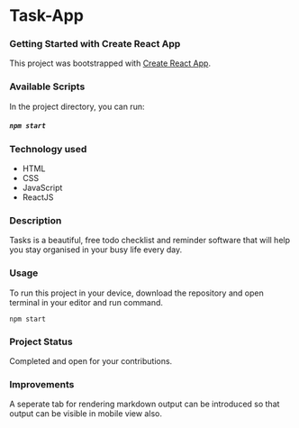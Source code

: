 # Task-App

### Getting Started with Create React App

This project was bootstrapped with [Create React App](https://github.com/facebook/create-react-app).

### Available Scripts

In the project directory, you can run:

##### `npm start`

### Technology used
- HTML
- CSS
- JavaScript
- ReactJS

### Description
Tasks is a beautiful, free todo checklist and reminder software that will help you stay organised in your busy life every day.

### Usage
To run this project in your device, download the repository and open terminal in your editor and run command.

`npm start`

### Project Status
Completed and open for your contributions.

### Improvements
A seperate tab for rendering markdown output can be introduced so that output can be visible in mobile view also.






